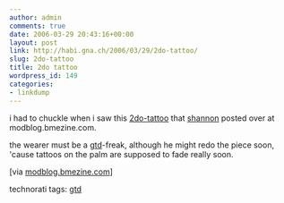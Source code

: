 ```yaml
---
author: admin
comments: true
date: 2006-03-29 20:43:16+00:00
layout: post
link: http://habi.gna.ch/2006/03/29/2do-tattoo/
slug: 2do-tattoo
title: 2do tattoo
wordpress_id: 149
categories:
- linkdump
---
```



i had to chuckle when i saw this [2do-tattoo](http://modblog.bmezine.com/entries/200603282124.html) that [shannon](http://iam.bmezine.com/?glider) posted over at modblog.bmezine.com.
  
the wearer must be a [gtd](http://en.wikipedia.org/wiki/Gtd)-freak, although he might redo the piece soon, 'cause tattoos on the palm are supposed to fade really soon.



[via [modblog.bmezine.com](http://modblog.bmezine.com/entries/200603282124.html)]





technorati tags: [gtd](http://www.technorati.com/tag/gtd)
